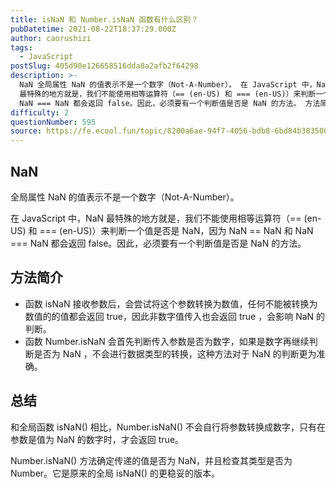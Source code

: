 ```yaml
---
title: isNaN 和 Number.isNaN 函数有什么区别？
pubDatetime: 2021-08-22T18:37:29.000Z
author: caorushizi
tags:
  - JavaScript
postSlug: 405d90e126658516dda8a2afb2f64298
description: >-
  NaN 全局属性 NaN 的值表示不是一个数字（Not-A-Number）。 在 JavaScript 中，NaN
  最特殊的地方就是，我们不能使用相等运算符（== (en-US) 和 === (en-US)）来判断一个值是否是 NaN，因为 NaN == NaN 和
  NaN === NaN 都会返回 false。因此，必须要有一个判断值是否是 NaN 的方法。 方法简介 函数 isNaN 接收参数
difficulty: 2
questionNumber: 595
source: https://fe.ecool.fun/topic/8200a6ae-94f7-4056-bdb8-6bd84b383500
---
```


## NaN

全局属性 NaN 的值表示不是一个数字（Not-A-Number）。

在 JavaScript 中，NaN 最特殊的地方就是，我们不能使用相等运算符（== (en-US) 和 === (en-US)）来判断一个值是否是 NaN，因为 NaN == NaN 和 NaN === NaN 都会返回 false。因此，必须要有一个判断值是否是 NaN 的方法。

## 方法简介

- 函数 isNaN 接收参数后，会尝试将这个参数转换为数值，任何不能被转换为数值的的值都会返回 true，因此非数字值传入也会返回 true ，会影响 NaN 的判断。
- 函数 Number.isNaN 会首先判断传入参数是否为数字，如果是数字再继续判断是否为 NaN ，不会进行数据类型的转换，这种方法对于 NaN 的判断更为准确。

## 总结

和全局函数 isNaN() 相比，Number.isNaN() 不会自行将参数转换成数字，只有在参数是值为 NaN 的数字时，才会返回 true。

Number.isNaN() 方法确定传递的值是否为 NaN，并且检查其类型是否为 Number。它是原来的全局 isNaN() 的更稳妥的版本。
